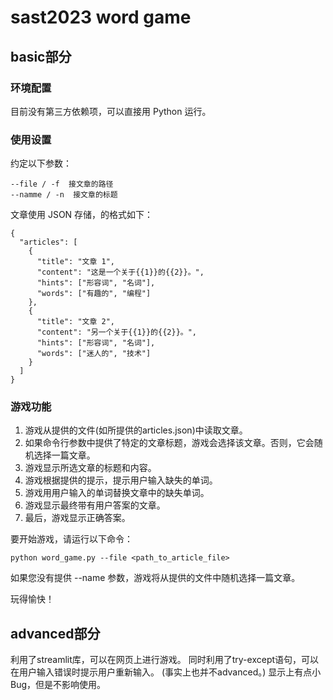 # sast2023 word game

## basic部分

### 环境配置

目前没有第三方依赖项，可以直接用 Python 运行。

### 使用设置

约定以下参数：

```{.bash}
--file / -f  接文章的路径
--namme / -n  接文章的标题
```

文章使用 JSON 存储，的格式如下：

```{.json}
{
  "articles": [
    {
      "title": "文章 1",
      "content": "这是一个关于{{1}}的{{2}}。",
      "hints": ["形容词", "名词"],
      "words": ["有趣的", "编程"]
    },
    {
      "title": "文章 2",
      "content": "另一个关于{{1}}的{{2}}。",
      "hints": ["形容词", "名词"],
      "words": ["迷人的", "技术"]
    }
  ]
}
```

### 游戏功能

1. 游戏从提供的文件(如所提供的articles.json)中读取文章。
2. 如果命令行参数中提供了特定的文章标题，游戏会选择该文章。否则，它会随机选择一篇文章。
3. 游戏显示所选文章的标题和内容。
4. 游戏根据提供的提示，提示用户输入缺失的单词。
5. 游戏用用户输入的单词替换文章中的缺失单词。
6. 游戏显示最终带有用户答案的文章。
7. 最后，游戏显示正确答案。

要开始游戏，请运行以下命令：

```{.bash}
python word_game.py --file <path_to_article_file>
```

如果您没有提供 --name 参数，游戏将从提供的文件中随机选择一篇文章。

玩得愉快！

## advanced部分

利用了streamlit库，可以在网页上进行游戏。
同时利用了try-except语句，可以在用户输入错误时提示用户重新输入。
(事实上也并不advanced。)
显示上有点小Bug，但是不影响使用。
